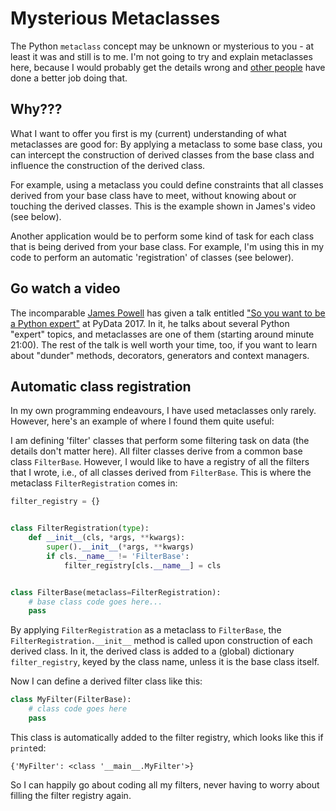 # Mysterious Metaclasses

The Python `metaclass` concept may be unknown or mysterious to you - at least it was and still is to me.
I'm not going to try and explain metaclasses here, because I would probably get the details wrong and 
[other people](https://duckduckgo.com/?q=Python+metaclass) have done a better job doing that.


## Why???

What I want to offer you first is my (current) understanding of what metaclasses are good for:
By applying a metaclass to some base class, you can intercept the construction of derived classes from the base class
and influence the construction of the derived class. 

For example, using a metaclass you could define constraints that all classes derived from
your base class have to meet, without knowing about or touching the derived classes.
This is the example shown in James's video (see below).

Another application would be to perform some kind of task for each class that is being derived from your base class.
For example, I'm using this in my code to perform an automatic 'registration' of classes (see belower).


## Go watch a video

The incomparable [James Powell](https://talks.dutc.io/) has given a talk 
entitled ["So you want to be a Python expert"](https://www.youtube.com/watch?v=cKPlPJyQrt4) at PyData 2017. 
In it, he talks about several Python "expert" topics, and metaclasses are one of them (starting around minute 21:00).
The rest of the talk is well worth your time, too, if you want to learn about "dunder" methods, decorators, generators and context managers.


## Automatic class registration

In my own programming endeavours, I have used metaclasses only rarely.
However, here's an example of where I found them quite useful:

I am defining 'filter' classes that perform some filtering task on data (the details don't matter here).
All filter classes derive from a common base class `FilterBase`.
However, I would like to have a registry of all the filters that I wrote, i.e., of all classes derived from `FilterBase`.
This is where the metaclass `FilterRegistration` comes in:

```python
filter_registry = {}


class FilterRegistration(type):
    def __init__(cls, *args, **kwargs):
        super().__init__(*args, **kwargs)
        if cls.__name__ != 'FilterBase':
            filter_registry[cls.__name__] = cls


class FilterBase(metaclass=FilterRegistration):
    # base class code goes here...
    pass
```

By applying `FilterRegistration` as a metaclass to `FilterBase`, the `FilterRegistration.__init__` method
is called upon construction of each derived class.
In it, the derived class is added to a (global) dictionary `filter_registry`, keyed by the class name,
unless it is the base class itself.

Now I can define a derived filter class like this:
```python
class MyFilter(FilterBase):
    # class code goes here
    pass
```

This class is automatically added to the filter registry, which looks like this if `print`ed: 
```
{'MyFilter': <class '__main__.MyFilter'>}
```

So I can happily go about coding all my filters, never having to worry about filling the filter registry again.
